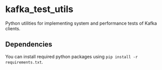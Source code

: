 # kafka_test_utils
Python utilities for implementing system and performance tests of Kafka clients.

## Dependencies
You can install required python packages using `pip install -r requirements.txt`.
